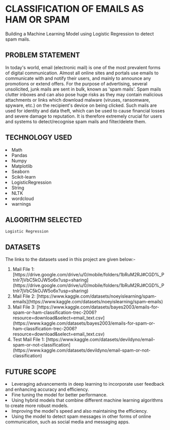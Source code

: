 # CLASSIFICATION OF EMAILS AS HAM OR SPAM
Building a Machine Learning Model using Logistic Regression to detect spam mails. 

## PROBLEM STATEMENT 
In today's world, email (electronic mail) is one of the most prevalent forms of digital communication. Almost all online sites and portals use emails to communicate with and notify their users, and mainly to announce any promotions or extend offers. For the purpose of advertising, several unsolicited, junk mails are sent in bulk, known as 'spam mails'. Spam mails clutter inboxes and can also pose huge risks as they may contain malicious attachments or links which download malware (viruses, ransomware, spyware, etc.) on the recipient's device on being clicked. Such mails are used for identity and data theft, which can be used to cause financial losses and severe damage to reputation. It is therefore extremely crucial for users and systems to detect/recognise spam mails and filter/delete them. 

## TECHNOLOGY USED 
<li>Math</li>
<li>Pandas</li>
<li>Numpy</li>
<li>Matplotlib</li>
<li>Seaborn</li>
<li>Scikit-learn</li>
<li>LogisticRegression</li>
<li>String</li>
<li>NLTK</li>
<li>wordcloud</li>
<li>warnings</li>

## ALGORITHM SELECTED 
```
Logistic Regression
```

## DATASETS 
The links to the datasets used in this project are given below:- 
<ol>
<li>Mail File 1: [https://drive.google.com/drive/u/0/mobile/folders/1bRuM2RJ#CGD%_PtnIr7jVbC5kOJW5o6x?usp=sharing](https://drive.google.com/drive/u/0/mobile/folders/1bRuM2RJ#CGD%_PtnIr7jVbC5kOJW5o6x?usp=sharing) 
</li>
<li>Mail File 2: [https://www.kaggle.com/datasets/noeyislearning/spam-emails](https://www.kaggle.com/datasets/noeyislearning/spam-emails) </li>
<li>Mail File 3: [https://www.kaggle.com/datasets/bayes2003/emails-for-spam-or-ham-classification-trec-2006?resource=download&select=email_text.csv](https://www.kaggle.com/datasets/bayes2003/emails-for-spam-or-ham-classification-trec-2006?resource=download&select=email_text.csv) </li>
<li>Test Mail File 1: [https://www.kaggle.com/datasets/devildyno/email-spam-or-not-classification](https://www.kaggle.com/datasets/devildyno/email-spam-or-not-classification) </li>
</ol>

## FUTURE SCOPE 
<li>Leveraging advancements in deep learning to incorporate user feedback and enhancing accuracy and efficiency.</li>
<li>Fine tuning the model for better performance.</li>
<li>Using hybrid models that combine different machine learning algorithms to create more robust models.</li>
<li>Improving the model's speed and also maintaining the efficiency.</li>
<li>Using the model to detect spam messages in other forms of online communication, such as social media and messaging apps.</li>

